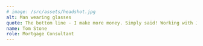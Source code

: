 ```yaml
---
# image: /src/assets/headshot.jpg
alt: Man wearing glasses
quote: The bottom line - I make more money. Simply said! Working with Jeff and his team, I'm hitting all-time revenue numbers.
name: Tom Stone
role: Mortgage Consultant
---
```



